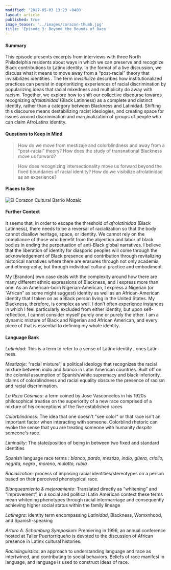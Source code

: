```yaml
---
modified: '2017-05-03 13:23 -0400'
layout: article
published: true
image_teaser: '../images/corazon-thumb.jpg'
title: 'Episode 3: Beyond the Bounds of Race'
---
```

#### Summary

This episode presents excerpts from interviews with three North Philadelphia residents about ways in which we can preserve and recognize Black contributions to Latinx identity. In the format of a live discussion, we discuss what it means to move away from a “post-racial” theory that <span class="soundcite" data-url="{{ site.audio }}Rafael.mp3" data-start="1681000" data-end="1730000" data-plays="1"> invisibilizes identities </span>. The term *invisibilize* describes how institutionalized practices can persist in deprioritizing experiences of racial discrimination by popularizing ideas that racial mixedness and multiplicity do away with racism. Together, we explore how to shift our collective discourse towards recognizing *afrolatinidad* (Black Latinness) as a complete and distinct identity, rather than a category between Blackness and Latinidad. <span class="soundcite" data-url="{{ site.audio }}Rafael.mp3" data-start="1490000" data-end="1510000" data-plays="1">  Shifting </span> this discourse means destabilizing racist ideologies, and creating space for issues around discrimination and marginalization of groups of people who can claim AfroLatinx identity.

#### Questions to Keep in Mind

> How do we move from mestizaje and colorblindness and away from a “post-racial” theory? How does the study of transnational Blackness move us forward?

> How does recognizing intersectionality move us forward beyond the fixed boundaries of racial identity? How do we visibilize afrolatinidad as an experience? 

#### Places to See

![El Corazon Cultural Barrio Mozaic]({{site.url}}/images/20170213_160049.jpg)

#### Further Context

It seems that, in order to escape the threshold of *afrolatinidad* (Black Latinness), there needs to be a reversal of racialization so that the body cannot disallow heritage, space, or identity. We cannot rely on the compliance of those who benefit from the abjection and labor of black bodies in ending the perpetuation of anti-Black global narratives. I believe that the liberation of identity for diasporic peoples will come through the acknowledgement of Black presence and contribution through revitalizing historical narratives where there are erasures through not only academia and ethnography, but through individual cultural practice and embodiment.

My [Brandon] own case deals with the complexity around how there are many different ethnic expressions of Blackness, and I express more than one. As an American-born Nigerian-American, I express a Nigerian (or “African” as some might suggest) identity as well as an African-American identity that I taken on as a Black person living in the United States. <span class="soundcite" data-url="{{ site.audio }}Evelyne.mp3" data-start="529000" data-end="550000" data-plays="1"> My Blackness, therefore, is complex as well.</span> I don’t often experience instances in which I feel particularly excluded from either identity, but upon self-reflection, I cannot consider myself purely one or purely the other. I am a dynamic mixture of Black and Nigerian and African American, and every piece of that is essential to defining my whole identity.

#### Language Bank

*Latinidad*: This is a term to refer to a sense of <span class="soundcite" data-url="{{ site.audio }}RosaRivera.mp3" data-start="70000" data-end="84000" data-plays="1"> Latinx identity </span>, ones Latin-ness.

*Mestizaje*: “racial mixture”; a political ideology that recognizes the racial mixture between *indio* and *blanco* in Latin American countries. Built off on the colonial assumption of Spanish/white supremacy and black inferiority, claims of colorblindness and racial equality obscure the presence of racism and racial discrimination. 

*La Raza Cósmica*: a term coined by Jose Vasconcelos in his 1920s philosophical treatise on the superiority of a new race comprised of a mixture of his conceptions of the five established races

*Colorblindness*: The idea that one doesn't "see color" or that race isn't an important factor when interacting with someone. Colorblind rhetoric can evoke the sense that you are treating someone with humanity *despite* someone's race.

*Liminality*: The state/position of being in between two fixed and standard identities

<span class="soundcite" data-url="{{ site.audio }}Rosalyn.mp3" data-start="1134000" data-end="1154000" data-plays="1"> Spanish language race terms </span>: *blanco, pardo, mestizo, indio, güera, criollo, negrita,* <span class="soundcite" data-url="{{ site.audio }}Me_Gritaron_Negra.mp3" data-start="148000" data-end="160000" data-plays="1">*negro*</span> *, moreno, mulatto,* *rubia*

*Racialization*: process of imposing racial identities/stereotypes on a person based on their perceived phenotypical race.

*Blanqueamiento & mejoramiento*: Translated directly as “whitening” and “improvement”, in a social and political Latin American context these terms mean whitening phenotypes through racial intermarriage and consequently achieving higher social status within the family lineage

*Latinegra*: identity term encompassing *Latinidad*, Blackness, Womxnhood, and Spanish-speaking

*Arturo A. Schomburg Symposium*: Premiering in 1996, an annual conference  hosted at Taller Puertorriqueño is devoted to the discussion of <span class="soundcite" data-url="{{ site.audio }}Evelynne_the_erasure_issue_at_stake.mp3" data-start="00000" data-end="12000" data-plays="1"> African presence in Latinx cultural histories.</span>

*Raciolinguistics*: an approach to understanding language and race as intertwined, and contributing to social behaviors. Beliefs of race manifest in language, and language is used to construct ideas of race.
